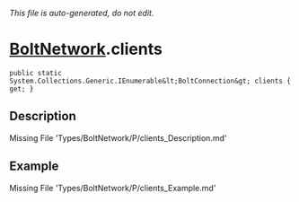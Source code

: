 *This file is auto-generated, do not edit.*

# [BoltNetwork](Types/BoltNetwork.md).clients
`public static System.Collections.Generic.IEnumerable&lt;BoltConnection&gt; clients { get; }`
## Description
Missing File 'Types/BoltNetwork/P/clients_Description.md'
## Example
Missing File 'Types/BoltNetwork/P/clients_Example.md'
